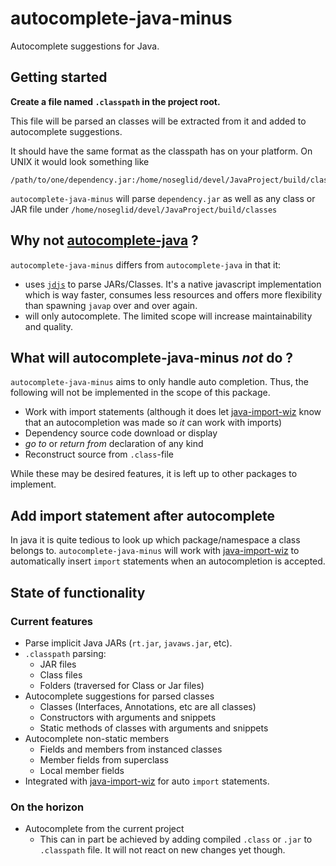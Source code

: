 # autocomplete-java-minus

Autocomplete suggestions for Java.

## Getting started

**Create a file named `.classpath` in the project root.**

This file will be parsed an classes will be extracted from it and added
to autocomplete suggestions.

It should have the same format as the classpath
has on your platform. On UNIX it would look something like

```shell
/path/to/one/dependency.jar:/home/noseglid/devel/JavaProject/build/classes
```

`autocomplete-java-minus` will parse `dependency.jar` as well as any
class or JAR file under `/home/noseglid/devel/JavaProject/build/classes`

## Why not [autocomplete-java](https://atom.io/packages/autocomplete-java) ?

`autocomplete-java-minus` differs from `autocomplete-java` in that it:

  * uses [`jdjs`](http://npmjs.com/jdjs) to parse JARs/Classes. It's a native javascript implementation which is way faster, consumes less resources and offers more flexibility than spawning `javap` over and over again.
  * will only autocomplete. The limited scope will increase maintainability and quality.


## What will autocomplete-java-minus _not_ do ?

`autocomplete-java-minus` aims to only handle auto completion. Thus, the following will not be implemented in the scope of this package.

  * Work with import statements (although it does let [java-import-wiz](https://github.com/noseglid/java-import-wiz) know that an autocompletion was made so *it* can work with imports)
  * Dependency source code download or display
  * *go to* or *return from* declaration of any kind
  * Reconstruct source from `.class`-file

While these may be desired features, it is left up to other packages to implement.

## Add import statement after autocomplete

In java it is quite tedious to look up which package/namespace
a class belongs to. `autocomplete-java-minus` will work with
[java-import-wiz](https://github.com/noseglid/java-import-wiz)
to automatically insert `import` statements when an autocompletion is accepted.

## State of functionality

### Current features

  * Parse implicit Java JARs (`rt.jar`, `javaws.jar`, etc).
  * `.classpath` parsing:
    - JAR files
    - Class files
    - Folders (traversed for Class or Jar files)
  * Autocomplete suggestions for parsed classes
    - Classes (Interfaces, Annotations, etc are all classes)
    - Constructors with arguments and snippets
    - Static methods of classes with arguments and snippets
  * Autocomplete non-static members
    - Fields and members from instanced classes
    - Member fields from superclass
    - Local member fields
  * Integrated with [java-import-wiz](https://github.com/noseglid/java-import-wiz) for auto `import` statements.

### On the horizon

  * Autocomplete from the current project
    - This can in part be achieved by adding compiled `.class` or `.jar` to `.classpath` file. It will not react on new changes yet though.

